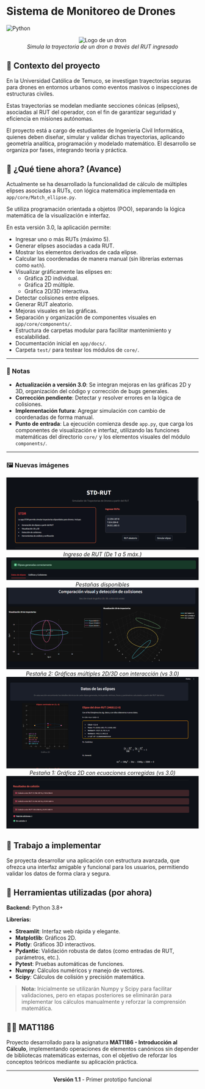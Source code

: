 # Sistema de Monitoreo de Drones
![Python](https://img.shields.io/badge/Python-3.8+-blue.svg)

<div align="center">
  <img src="assets/dron.avif" alt="Logo de un dron" width="200"/>
  <br/>
  <i>Simula la trayectoria de un dron a través del RUT ingresado</i>
</div>

## 📝 Contexto del proyecto 
En la Universidad Católica de Temuco, se investigan trayectorias seguras para drones en entornos urbanos como eventos masivos o inspecciones de estructuras civiles.

Estas trayectorias se modelan mediante secciones cónicas (elipses), asociadas al RUT del operador, con el fin de garantizar seguridad y eficiencia en misiones autónomas.

El proyecto está a cargo de estudiantes de Ingeniería Civil Informática, quienes deben diseñar, simular y validar dichas trayectorias, aplicando geometría analítica, programación y modelado matemático. El desarrollo se organiza por fases, integrando teoría y práctica.

## 👷 ¿Qué tiene ahora? (Avance)

Actualmente se ha desarrollado la funcionalidad de cálculo de múltiples elipses asociadas a RUTs, con lógica matemática implementada en `app/core/Match_ellipse.py`.

Se utiliza programación orientada a objetos (POO), separando la lógica matemática de la visualización e interfaz.

En esta versión 3.0, la aplicación permite:
- Ingresar uno o más RUTs (máximo 5).
- Generar elipses asociadas a cada RUT.
- Mostrar los elementos derivados de cada elipse.
- Calcular las coordenadas de manera manual (sin librerías externas como `math`).
- Visualizar gráficamente las elipses en:
  - Gráfica 2D individual.
  - Gráfica 2D múltiple.
  - Gráfica 2D/3D interactiva.
- Detectar colisiones entre elipses.
- Generar RUT aleatorio.
- Mejoras visuales en las gráficas.
- Separación y organización de componentes visuales en `app/core/components/`.
- Estructura de carpetas modular para facilitar mantenimiento y escalabilidad.
- Documentación inicial en `app/docs/`.
- Carpeta `test/` para testear los módulos de `core/`.

---

### 📌 Notas

- **Actualización a versión 3.0**: Se integran mejoras en las gráficas 2D y 3D, organización del código y corrección de bugs generales.
- **Corrección pendiente**: Detectar y resolver errores en la lógica de colisiones.
- **Implementación futura**: Agregar simulación con cambio de coordenadas de forma manual.
- **Punto de entrada**: La ejecución comienza desde `app.py`, que carga los componentes de visualización e interfaz, utilizando las funciones matemáticas del directorio `core/` y los elementos visuales del módulo `components/`.

---

### 🖼️ Nuevas imágenes

<div align="center">
  <img src="assets/campo2.png" alt="Ingresar RUT" />
  <br/>
  <i>Ingreso de RUT (De 1 a 5 máx.)</i>
</div>

<div align="center">
  <img src="assets/pest1.png" alt="Pestañas disponibles" />
  <br/>
  <i>Pestañas disponibles</i>
</div>

<div align="center">
  <img src="assets/pestana2v30.png" alt="Gráfica 2D/3D múltiple">
  <br/>
  <i>Pestaña 2: Gráficas múltiples 2D/3D con interacción (vs 3.0)</i>
  
</div>

<div align="center">
  <img src="assets/pestanav30.png" alt="Gráfica 2D individual">
  <i>Pestaña 1: Gráfica 2D con ecuaciones corregidas (vs 3.0)</i>
  <img src="assets/past22.png" alt="Colisiones" />
  <br/>
  
</div>



## 🔧 Trabajo a implementar

Se proyecta desarrollar una aplicación con estructura avanzada, que ofrezca una interfaz amigable y funcional para los usuarios, permitiendo validar los datos de forma clara y segura.

## 🧰 Herramientas utilizadas (por ahora)

**Backend:** Python 3.8+

**Librerías:**
- **Streamlit**: Interfaz web rápida y elegante.
- **Matplotlib**: Gráficos 2D.
- **Plotly**: Gráficos 3D interactivos.
- **Pydantic**: Validación robusta de datos (como entradas de RUT, parámetros, etc.).
- **Pytest**: Pruebas automáticas de funciones.
- **Numpy**: Cálculos numéricos y manejo de vectores.
- **Scipy**: Cálculos de colisión y precisión matemática.

> **Nota:** Inicialmente se utilizarán Numpy y Scipy para facilitar validaciones, pero en etapas posteriores se eliminarán para implementar los cálculos manualmente y reforzar la comprensión matemática.

## 👨‍💻 MAT1186

Proyecto desarrollado para la asignatura **MAT1186 - Introducción al Cálculo**, implementando operaciones de elementos canónicos sin depender de bibliotecas matemáticas externas, con el objetivo de reforzar los conceptos teóricos mediante su aplicación práctica.

---

<div align="center">
  <p><strong>Versión 1.1</strong> - Primer prototipo funcional</p>
</div>
